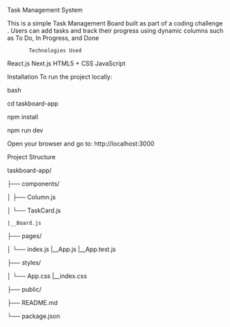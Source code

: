 Task Management System


This is a simple Task Management Board built as part of a coding challenge . Users can add tasks and track their progress using dynamic columns such as To Do, In Progress, and Done

           Technologies Used
React.js
Next.js
HTML5 + CSS 
JavaScript 

Installation
To run the project locally:

bash

cd taskboard-app


npm install


npm run dev

Open your browser and go to: http://localhost:3000

Project Structure

taskboard-app/

├── components/

│   ├── Column.js

│   └── TaskCard.js

    |__Board.js

├── pages/

│   └── index.js
     |__App.js
     |__App.test.js

├── styles/

│   └── App.css
    |__index.css

├── public/

├── README.md

└── package.json

